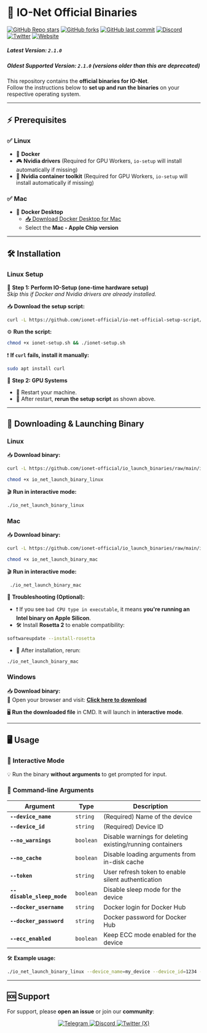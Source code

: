 # 🚀 IO-Net Official Binaries  

[![GitHub Repo stars](https://img.shields.io/github/stars/ionet-official/io_launch_binaries?logo=github&color=yellow)](https://github.com/ionet-official/io_launch_binaries/stargazers)
[![GitHub forks](https://img.shields.io/github/forks/ionet-official/io_launch_binaries?logo=github&color=blue)](https://github.com/ionet-official/io_launch_binaries/network/members)
[![GitHub last commit](https://img.shields.io/github/last-commit/ionet-official/io_launch_binaries?logo=git)](https://github.com/ionet-official/io_launch_binaries/commits/main)
[![Discord](https://img.shields.io/discord/924442927399313448?logo=discord&color=5865F2)](https://discord.gg/kqFzFK7fg2)
[![Twitter](https://img.shields.io/twitter/follow/ionet_official?style=social)](https://x.com/ionet)
[![Website](https://img.shields.io/badge/Website-io.net-blue?style=flat&logo=google-chrome)](https://io.net)

##### **Latest Version:** `2.1.0`  
##### **Oldest Supported Version:** `2.1.0` (versions older than this are deprecated)  

This repository contains the **official binaries for IO-Net**.  
Follow the instructions below to **set up and run the binaries** on your respective operating system.

---

## ⚡ **Prerequisites**  

### ✅ **Linux**
- 🐳 **Docker**  
- 🎮 **Nvidia drivers** (Required for GPU Workers, `io-setup` will install automatically if missing)  
- 🔧 **Nvidia container toolkit** (Required for GPU Workers, `io-setup` will install automatically if missing)  

### ✅ **Mac**
- 🍏 **Docker Desktop**  
  - [📥 Download Docker Desktop for Mac](https://www.docker.com/products/docker-desktop/)  
  - Select the **Mac - Apple Chip version**  

---

## 🛠 **Installation**  

### **Linux Setup**  

📌 **Step 1: Perform IO-Setup (one-time hardware setup)**  
_Skip this if Docker and Nvidia drivers are already installed._  

📥 **Download the setup script:**  

```bash
curl -L https://github.com/ionet-official/io-net-official-setup-script/raw/main/ionet-setup.sh -o ionet-setup.sh  
```

⚙️ **Run the script:**  

```bash
chmod +x ionet-setup.sh && ./ionet-setup.sh  
```

❗ **If `curl` fails, install it manually:**  

```bash
sudo apt install curl  
```

🔁 **Step 2: GPU Systems**  
- 🔄 Restart your machine.  
- 🔧 After restart, **rerun the setup script** as shown above.  

---

## 🚀 **Downloading & Launching Binary**  

### **Linux**  
📥 **Download binary:**  

```bash
curl -L https://github.com/ionet-official/io_launch_binaries/raw/main/io_net_launch_binary_linux -o io_net_launch_binary_linux  
```

```bash
chmod +x io_net_launch_binary_linux  
```

🎬 **Run in interactive mode:**  

```bash
./io_net_launch_binary_linux  
```

### **Mac**  
📥 **Download binary:**  

```bash
curl -L https://github.com/ionet-official/io_launch_binaries/raw/main/io_net_launch_binary_mac -o io_net_launch_binary_mac  
```

```bash
chmod +x io_net_launch_binary_mac  
```

🎬 **Run in interactive mode:**  

```bash
 ./io_net_launch_binary_mac  
```

🔧 **Troubleshooting (Optional):**  
- ❗ If you see `bad CPU type in executable`, it means **you're running an Intel binary on Apple Silicon**.  
- 🛠️ Install **Rosetta 2** to enable compatibility:
  
```bash
softwareupdate --install-rosetta
```

- 🔄 After installation, rerun:

```bash 
./io_net_launch_binary_mac  
```
### **Windows**  
📥 **Download binary:**  
🔗 Open your browser and visit: **[Click here to download](https://github.com/ionet-official/io_launch_binaries/raw/main/io_net_launch_binary_windows.exe)**  


🖥 **Run the downloaded file** in CMD. It will launch in **interactive mode**.

---

## 🖥 **Usage**  

### 🔹 **Interactive Mode**  
💡 Run the binary **without arguments** to get prompted for input.  

### 🔹 **Command-line Arguments**  
| Argument               | Type     | Description  |
|------------------------|----------|-------------|
| **`--device_name`**    | `string` | (Required) Name of the device |
| **`--device_id`**      | `string` | (Required) Device ID |
| **`--no_warnings`**    | `boolean` | Disable warnings for deleting existing/running containers |
| **`--no_cache`**       | `boolean` | Disable loading arguments from in-disk cache |
| **`--token`**         | `string` | User refresh token to enable silent authentication |
| **`--disable_sleep_mode`** | `boolean` | Disable sleep mode for the device |
| **`--docker_username`** | `string` | Docker login for Docker Hub |
| **`--docker_password`** | `string` | Docker password for Docker Hub |
| **`--ecc_enabled`**   | `boolean` | Keep ECC mode enabled for the device |

🛠 **Example usage:**  

```bash
./io_net_launch_binary_linux --device_name=my_device --device_id=1234 --no_warnings=true --no_cache=true  
```
---

## 🆘 **Support**  

For support, please **open an issue** or join our **community**:  

<p align="center">
  <a href="https://t.me/ionet_official">
    <img src="https://img.shields.io/badge/Telegram-26A5E4?logo=telegram&logoColor=white&style=for-the-badge" alt="Telegram">
  </a>
  <a href="https://discord.gg/kqFzFK7fg2">
    <img src="https://img.shields.io/badge/Discord-5865F2?logo=discord&logoColor=white&style=for-the-badge" alt="Discord">
  </a>
  <a href="https://x.com/ionet">
    <img src="https://img.shields.io/badge/Twitter-000000?logo=x&logoColor=white&style=for-the-badge" alt="Twitter (X)">
  </a>
</p>
